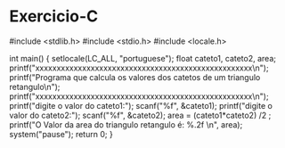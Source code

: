 # Exercicio-C
#include <stdlib.h>
#include <stdio.h>
#include <locale.h>

int main()
{
	setlocale(LC_ALL, "portuguese"); 
	float cateto1, cateto2, area;
	printf("xxxxxxxxxxxxxxxxxxxxxxxxxxxxxxxxxxxxxxxxxxxxxxxxxxx\n");
	printf("Programa que calcula os valores dos catetos de um triangulo retangulo\n");
	printf("xxxxxxxxxxxxxxxxxxxxxxxxxxxxxxxxxxxxxxxxxxxxxxxxxxx\n");
	printf("digite o valor do cateto1:");
	scanf("%f", &cateto1);
	printf("digite o valor do cateto2:");
	scanf("%f", &cateto2);
	area = (cateto1*cateto2) /2 ; 
	printf("O Valor da area do triangulo retangulo é: %.2f \n", area);
	system("pause");
	return 0;
}

